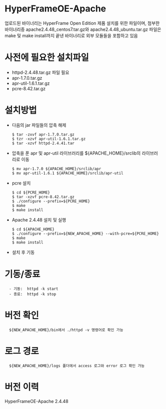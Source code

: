 # HyperFrameOE-Apache

업로드된 바이너리는 HyperFrame Open Edition 제품 설치를 위한 파일이며, 첨부한 바이너리중 apache2.4.48_centos7.tar.gz와 apache2.4.48_ubuntu.tar.gz 파일은 make 및 make install까지 끝낸 바이너리로 외부 모듈들을 포함하고 있음

# 사전에 필요한 설치파일

- httpd-2.4.48.tar.gz 파일 필요  
- apr-1.7.0.tar.gz  
- apr-util-1.6.1.tar.gz
- pcre-8.42.tar.gz 

# 설치방법

- 다음의 jar 파일들의 압축 해제

      $ tar -zxvf apr-1.7.0.tar.gz    
      $ tzr -xzvf apr-util-1.6.1.tar.gz  
      $ tar -xzvf httpd-2.4.41.tar  

- 압축을 푼 apr 및 apr-util 라이브러리를 ${APACHE_HOME}/srclib의 라이브러리로 이동

      $ mv apr-1.7.0 ${APACHE_HOME}/srclib/apr
      $ mv apr-util-1.6.1 ${APACHE_HOME}/srclib/apr-util

- pcre 설치

      $ cd ${PCRE_HOME}
      $ tar -xzvf pcre-8.42.tar.gz
      $ ./configure --prefix=${PCRE_HOME}
      $ make
      $ make install

-  Apache 2.4.48 설치 및 실행

       $ cd ${APACHE_HOME}
       $ ./configure --prefix=${NEW_APACHE_HOME} --with-pcre=${PCRE_HOME}
       $ make
       $ make install

- 설치 후 기동

# 기동/종료

      - 기동:  httpd -k start
      - 종료:  httpd -k stop

# 버전 확인

      ${NEW_APACHE_HOME}/bin에서 ./httpd -v 명령어로 확인 가능

# 로그 경로

      ${NEW_APACHE_HOME}/logs 폴더에서 access 로그와 error 로그 확인 가능

# 버전 이력

HyperFrameOE-Apache 2.4.48
